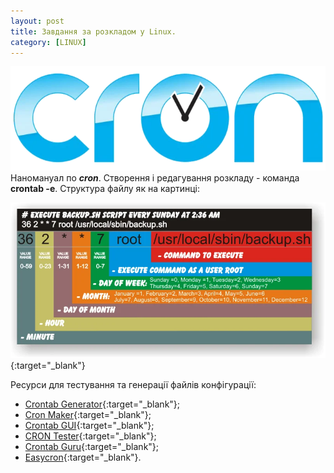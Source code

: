 ```yaml
---
layout: post
title: Завдання за розкладом у Linux.
category: [LINUX]
---
```

![cron logo](/assets/media/cron.webp?style=head)  
Наномануал по ***cron***.<!--more-->
Створення і редагування розкладу - команда **crontab -e**. Структура файлу як на картинці:

[![cron](/assets/media/linux_crontab_colorful.webp?style=blog "cron")](/assets/media/linux_crontab_colorful.webp "cron"){:target="_blank"}  

Ресурси для тестування та генерації файлів конфігурації:
- [Crontab Generator](https://crontab-generator.org/ "Crontab Generator"){:target="_blank"};
- [Cron Maker](http://www.cronmaker.com/ "Cron Maker"){:target="_blank"};
- [Crontab GUI](http://corntab.com/ "Crontab GUI"){:target="_blank"};
- [CRON Tester](http://cron.schlitt.info/ "CRON Tester"){:target="_blank"};
- [Crontab Guru](https://crontab.guru/ "Crontab Guru"){:target="_blank"};
- [Easycron](https://www.easycron.com/ "Easycron"){:target="_blank"}.
